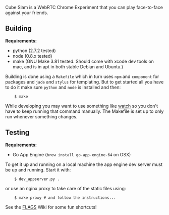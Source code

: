 Cube Slam is a WebRTC Chrome Experiment that you can play face-to-face against your friends.



## Building ##

**Requirements:**

  * python (2.7.2 tested)
  * node (0.8.x tested)
  * make (GNU Make 3.81 tested. Should come with xcode dev tools on mac, and is in apt in both stable Debian and Ubuntu.)

Building is done using a `Makefile` which in turn uses `npm` and `component` for packages and `jade` and `stylus` for templating. But to get started all you have to do it make sure `python` and `node` is installed and then:

```
    $ make
```

While developing you may want to use something like [watch](http://github.com/visionmedia/watch) so you don't have to keep running that command manually. The Makefile is set up to only run whenever something changes.


## Testing ##

**Requirements:**

  * Go App Engine (`brew install go-app-engine-64` on OSX)

To get it up and running on a local machine the app engine dev server must be up and running. Start it with:

```
    $ dev_appserver.py .
```

or use an nginx proxy to take care of the static files using:

```
    $ make proxy # and follow the instructions...
```


See the [FLAGS](FLAGS.md) Wiki for some fun shortcuts!
